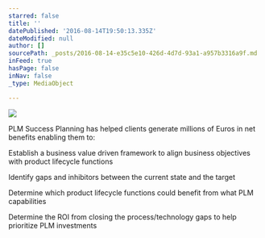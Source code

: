 ```yaml
---
starred: false
title: ''
datePublished: '2016-08-14T19:50:13.335Z'
dateModified: null
author: []
sourcePath: _posts/2016-08-14-e35c5e10-426d-4d7d-93a1-a957b3316a9f.md
inFeed: true
hasPage: false
inNav: false
_type: MediaObject

---
```

![](https://the-grid-user-content.s3-us-west-2.amazonaws.com/90628da8-7242-43e5-98ef-98c86f3cc6d0.jpg)

PLM Success Planning has helped clients generate millions of Euros in net benefits enabling them to:

Establish a business value driven framework to align business objectives with product lifecycle functions

Identify gaps and inhibitors between the current state and the target

Determine which product lifecycle functions could benefit from what PLM capabilities

Determine the ROI from closing the process/technology gaps to help prioritize PLM investments
